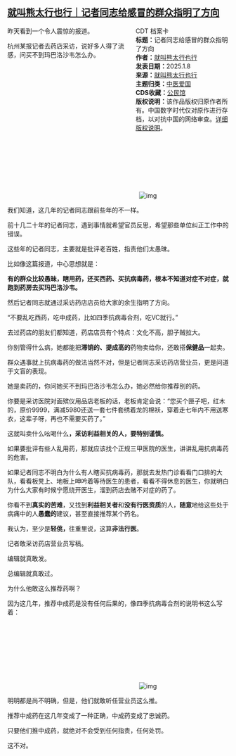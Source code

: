 <!--1736472055000-->
[就叫熊太行也行｜记者同志给感冒的群众指明了方向](https://chinadigitaltimes.net/chinese/714836.html)
------

<div style="width:42%;float:right;padding-left:20px;"><div class="su-spoiler su-spoiler-style-fancy su-spoiler-icon-chevron-circle" data-scroll-offset="0" data-anchor-in-url="no"><div class="su-spoiler-title" tabindex="0" role="button"><span class="su-spoiler-icon"></span>CDT 档案卡</div><div class="su-spoiler-content su-u-clearfix su-u-trim"><strong>标题：</strong>记者同志给感冒的群众指明了方向<br><strong>作者：</strong><a href="https://chinadigitaltimes.net/space/熊太行" target="_blank">就叫熊太行也行</a><br><strong>发表日期：</strong>2025.1.8<br><strong>来源：</strong><a href="https://archive.ph/dVrUi" target="_blank">就叫熊太行也行</a><br><strong>主题归类：</strong><a href="https://chinadigitaltimes.net/space/中医爱国" target="_blank">中医爱国</a><br><strong>CDS收藏：</strong><a href="https://chinadigitaltimes.net/space/%E5%85%AC%E6%B0%91%E9%A6%86" target="_blank" rel="noopener">公民馆</a><br><strong>版权说明：</strong>该作品版权归原作者所有。中国数字时代仅对原作进行存档，以对抗中国的网络审查。<a href="https://chinadigitaltimes.net/chinese/copyright">详细版权说明</a>。</div></div></div><p>昨天看到一个令人震惊的报道。  </p><p>杭州某报记者去药店采访，说好多人得了流感，问买不到玛巴洛沙韦怎么办。</p><p><img decoding="async" src="data:image/svg+xml,%3Csvg%20xmlns='http://www.w3.org/2000/svg'%20viewBox='0%200%200%200'%3E%3C/svg%3E" alt="img" data-lazy-src="https://chinadigitaltimes.net/chinese/files/2025/01/post-714836-678052271ef21."><noscript><img decoding="async" src="https://chinadigitaltimes.net/chinese/files/2025/01/post-714836-678052271ef21." alt="img"></noscript></p><p>我们知道，这几年的记者同志跟前些年的不一样。</p><p>前十几二十年的记者同志，遇到事情就希望官员反思，希望那些单位纠正工作中的错误。</p><p>这些年的记者同志，主要就是批评老百姓，指责他们太愚昧。</p><p>比如像这篇报道，中心思想就是：</p><p><strong>有的群众比较愚昧，瞎用药，还买西药、买抗病毒药，根本不知道对症不对症，就跑到药房去买玛巴洛沙韦。</strong></p><p>然后记者同志就通过采访药店店员给大家的余生指明了方向。  </p><p>“不要乱吃西药，吃中成药，比如四季抗病毒合剂，吃VC就行。”  </p><p>去过药店的朋友们都知道，药店店员有个特点：文化不高，胆子贼拉大。  </p><p>你别管得什么病，她都能把<strong>滞销的、提成高的</strong>药物卖给你，还敢搭<strong>保健品</strong>一起卖。</p><p>群众遇事就上抗病毒药的做法当然不对，但是记者同志采访药店营业员，更是问道于文盲的表现。</p><p>她是卖药的，你问她买不到玛巴洛沙韦怎么办，她必然给你推荐别的药。</p><p>你要是采访医院对面殡仪用品店老板的话，老板肯定会说：“您买个匣子吧，红木的，原价9999，满减5980还送一套七件套绣着龙的棉袄，穿着走七年内不用送寒衣，这辈子呀，再也不需要买药了。”</p><p>这就叫卖什么吆喝什么<strong>，采访利益相关的人，要特别谨慎。</strong></p><p>如果要批评有些人乱用药，那就应该找个正规三甲医院的医生，讲讲乱用抗病毒药的危害。  </p><p>如果记者同志不明白为什么有人瞎买抗病毒药，那就去发热门诊看看门口排的大队，看看板凳上、地板上呻吟着等待医生的患者，看看不得休息的医生，你就明白为什么大家有时候宁愿绕开医生，溜到药店去赌不对症的药了。</p><p>你看不到<strong>真实的苦难</strong>，又找到<strong>利益相关者</strong>和<strong>没有行医资质</strong>的人，<strong>随意</strong>地给这些处于病痛中的人<strong>愚蠢的</strong>建议，甚至直接推荐某个药名。</p><p>我认为，至少是<strong>轻佻，</strong>往重里说，这算<strong>非法行医</strong>。  </p><p>记者敢采访药店营业员写稿。</p><p>编辑就真敢发。</p><p>总编辑就真敢过。</p><p>为什么他敢这么推荐药啊？</p><p>因为这几年，推荐中成药是没有任何后果的，像四季抗病毒合剂的说明书这么写着：</p><p><img decoding="async" src="data:image/svg+xml,%3Csvg%20xmlns='http://www.w3.org/2000/svg'%20viewBox='0%200%200%200'%3E%3C/svg%3E" alt="img" data-lazy-src="https://chinadigitaltimes.net/chinese/files/2025/01/post-714836-678052284f66b."><noscript><img decoding="async" src="https://chinadigitaltimes.net/chinese/files/2025/01/post-714836-678052284f66b." alt="img"></noscript></p><p>明明都是尚不明确，但是，他们就敢听任营业员这么推。</p><p>推荐中成药在这几年变成了一种正确，中成药变成了忠诚药。</p><p>只要他们推中成药，就绝对不会受到任何指责，任何处罚。</p><p>这不对。</p><div class="addtoany_share_save_container addtoany_content addtoany_content_bottom"><div class="a2a_kit a2a_kit_size_32 addtoany_list" data-a2a-url="https://chinadigitaltimes.net/chinese/714836.html" data-a2a-title="就叫熊太行也行｜记者同志给感冒的群众指明了方向"><a class="a2a_button_facebook" href="https://www.addtoany.com/add_to/facebook?linkurl=https%3A%2F%2Fchinadigitaltimes.net%2Fchinese%2F714836.html&amp;linkname=%E5%B0%B1%E5%8F%AB%E7%86%8A%E5%A4%AA%E8%A1%8C%E4%B9%9F%E8%A1%8C%EF%BD%9C%E8%AE%B0%E8%80%85%E5%90%8C%E5%BF%97%E7%BB%99%E6%84%9F%E5%86%92%E7%9A%84%E7%BE%A4%E4%BC%97%E6%8C%87%E6%98%8E%E4%BA%86%E6%96%B9%E5%90%91" title="Facebook" rel="nofollow noopener" target="_blank"></a><a class="a2a_button_twitter" href="https://www.addtoany.com/add_to/twitter?linkurl=https%3A%2F%2Fchinadigitaltimes.net%2Fchinese%2F714836.html&amp;linkname=%E5%B0%B1%E5%8F%AB%E7%86%8A%E5%A4%AA%E8%A1%8C%E4%B9%9F%E8%A1%8C%EF%BD%9C%E8%AE%B0%E8%80%85%E5%90%8C%E5%BF%97%E7%BB%99%E6%84%9F%E5%86%92%E7%9A%84%E7%BE%A4%E4%BC%97%E6%8C%87%E6%98%8E%E4%BA%86%E6%96%B9%E5%90%91" title="Twitter" rel="nofollow noopener" target="_blank"></a><a class="a2a_button_telegram" href="https://www.addtoany.com/add_to/telegram?linkurl=https%3A%2F%2Fchinadigitaltimes.net%2Fchinese%2F714836.html&amp;linkname=%E5%B0%B1%E5%8F%AB%E7%86%8A%E5%A4%AA%E8%A1%8C%E4%B9%9F%E8%A1%8C%EF%BD%9C%E8%AE%B0%E8%80%85%E5%90%8C%E5%BF%97%E7%BB%99%E6%84%9F%E5%86%92%E7%9A%84%E7%BE%A4%E4%BC%97%E6%8C%87%E6%98%8E%E4%BA%86%E6%96%B9%E5%90%91" title="Telegram" rel="nofollow noopener" target="_blank"></a><a class="a2a_button_reddit" href="https://www.addtoany.com/add_to/reddit?linkurl=https%3A%2F%2Fchinadigitaltimes.net%2Fchinese%2F714836.html&amp;linkname=%E5%B0%B1%E5%8F%AB%E7%86%8A%E5%A4%AA%E8%A1%8C%E4%B9%9F%E8%A1%8C%EF%BD%9C%E8%AE%B0%E8%80%85%E5%90%8C%E5%BF%97%E7%BB%99%E6%84%9F%E5%86%92%E7%9A%84%E7%BE%A4%E4%BC%97%E6%8C%87%E6%98%8E%E4%BA%86%E6%96%B9%E5%90%91" title="Reddit" rel="nofollow noopener" target="_blank"></a><a class="a2a_button_whatsapp" href="https://www.addtoany.com/add_to/whatsapp?linkurl=https%3A%2F%2Fchinadigitaltimes.net%2Fchinese%2F714836.html&amp;linkname=%E5%B0%B1%E5%8F%AB%E7%86%8A%E5%A4%AA%E8%A1%8C%E4%B9%9F%E8%A1%8C%EF%BD%9C%E8%AE%B0%E8%80%85%E5%90%8C%E5%BF%97%E7%BB%99%E6%84%9F%E5%86%92%E7%9A%84%E7%BE%A4%E4%BC%97%E6%8C%87%E6%98%8E%E4%BA%86%E6%96%B9%E5%90%91" title="WhatsApp" rel="nofollow noopener" target="_blank"></a><a class="a2a_button_email" href="https://www.addtoany.com/add_to/email?linkurl=https%3A%2F%2Fchinadigitaltimes.net%2Fchinese%2F714836.html&amp;linkname=%E5%B0%B1%E5%8F%AB%E7%86%8A%E5%A4%AA%E8%A1%8C%E4%B9%9F%E8%A1%8C%EF%BD%9C%E8%AE%B0%E8%80%85%E5%90%8C%E5%BF%97%E7%BB%99%E6%84%9F%E5%86%92%E7%9A%84%E7%BE%A4%E4%BC%97%E6%8C%87%E6%98%8E%E4%BA%86%E6%96%B9%E5%90%91" title="Email" rel="nofollow noopener" target="_blank"></a><a class="a2a_button_copy_link" href="https://www.addtoany.com/add_to/copy_link?linkurl=https%3A%2F%2Fchinadigitaltimes.net%2Fchinese%2F714836.html&amp;linkname=%E5%B0%B1%E5%8F%AB%E7%86%8A%E5%A4%AA%E8%A1%8C%E4%B9%9F%E8%A1%8C%EF%BD%9C%E8%AE%B0%E8%80%85%E5%90%8C%E5%BF%97%E7%BB%99%E6%84%9F%E5%86%92%E7%9A%84%E7%BE%A4%E4%BC%97%E6%8C%87%E6%98%8E%E4%BA%86%E6%96%B9%E5%90%91" title="Copy Link" rel="nofollow noopener" target="_blank"></a><a class="a2a_dd addtoany_share_save addtoany_share" href="https://www.addtoany.com/share"></a></div></div>
